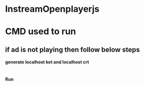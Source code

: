 # InstreamOpenplayerjs

# CMD used to run

## if ad is not playing then follow below steps
#### generate localhost ket and localhost crt

```openssl req -x509 -nodes -days 365 -newkey rsa:2048 -keyout localhost.key -out localhost.crt -subj "/CN=localhost"
```
#### Run 

```ng serve --ssl true --ssl-key localhost.key --ssl-cert localhost.crt
```
